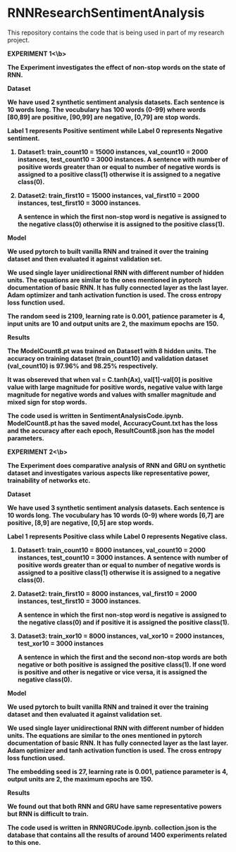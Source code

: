 # RNNResearchSentimentAnalysis
This repository contains the code that is being used in part of my research project.

<b>EXPERIMENT 1<\b>

The Experiment investigates the effect of non-stop words on the state of RNN.

<b>Dataset</b>

We have used 2 synthetic sentiment analysis datasets. Each sentence is 10 words long.
The vocubulary has 100 words (0-99) where words [80,89] are positive, [90,99] are negative, [0,79] are stop words.

Label 1 represents Positive sentiment while Label 0 represents Negative sentiment.

1) <b>Dataset1:</b>
   train_count10 = 15000 instances, val_count10 = 2000 instances, test_count10 = 3000 instances.
   A sentence with number of positive words greater than or equal to number of negative words is assigned to a positive class(1) otherwise it is assigned to a negative class(0).
   
2) <b>Dataset2:</b>
   train_first10 = 15000 instances, val_first10 = 2000 instances, test_first10 = 3000 instances.
   
   A sentence in which the first non-stop word is negative is assigned to the negative class(0) otherwise it is assigned to the positive class(1).
   
<b> Model </b>
  
We used pytorch to built vanilla RNN and trained it over the training dataset and then evaluated it against validation set.

We used single layer unidirectional RNN with different number of hidden units. The equations are similar to the ones mentioned in pytorch documentation of basic RNN. It has fully connected layer as the last layer. Adam optimizer and tanh activation function is used. The cross entropy loss function used.

The random seed is 2109, learning rate is 0.001, patience parameter is 4, input units are 10 and output units are 2, the maximum epochs are 150.

<b> Results </b>

The **ModelCount8.pt** was trained on Dataset1 with 8 hidden units. The accuracy on training dataset (train_count10) and validation dataset (val_count10) is **97.96%** and **98.25%** respectively.

It was obsereved that when val = C.tanh(Ax), val[1]-val[0] is positive value with large magnitude for positive words, negative value with large magnitude for negative words and values with smaller magnitude and mixed sign for stop words.

The code used is written in **SentimentAnalysisCode.ipynb**. **ModelCount8.pt** has the saved model, **AccuracyCount.txt** has the loss and the accuracy after each epoch, **ResultCount8.json** has the model parameters.



<b>EXPERIMENT 2<\b>

The Experiment does comparative analysis of RNN and GRU on synthetic dataset and investigates various aspects like representative power, trainability of networks etc.

<b>Dataset</b>

We have used 3 synthetic sentiment analysis datasets. Each sentence is 10 words long.
The vocubulary has 10 words (0-9) where words [6,7] are positive, [8,9] are negative, [0,5] are stop words.

Label 1 represents Positive class while Label 0 represents Negative class.

1) <b>Dataset1:</b>
   train_count10 = 8000 instances, val_count10 = 2000 instances, test_count10 = 3000 instances.
   A sentence with number of positive words greater than or equal to number of negative words is assigned to a positive class(1) otherwise it is assigned to a negative class(0).
   
2) <b>Dataset2:</b>
   train_first10 = 8000 instances, val_first10 = 2000 instances, test_first10 = 3000 instances.
   
   A sentence in which the first non-stop word is negative is assigned to the negative class(0) and if positive it is assigned the positive class(1).

3) <b>Dataset3:</b>
   train_xor10 = 8000 instances, val_xor10 = 2000 instances, test_xor10 = 3000 instances
   
   A sentence in which the first and the second non-stop words are both negative or both positive is assigned the positive class(1). If one word is positive and other is negative or vice versa, it is assigned the negative class(0).
   
<b> Model </b>
  
We used pytorch to built vanilla RNN and trained it over the training dataset and then evaluated it against validation set.

We used single layer unidirectional RNN with different number of hidden units. The equations are similar to the ones mentioned in pytorch documentation of basic RNN. It has fully connected layer as the last layer. Adam optimizer and tanh activation function is used. The cross entropy loss function used.

The embedding seed is 27, learning rate is 0.001, patience parameter is 4, output units are 2, the maximum epochs are 150.

<b> Results </b>

We found out that both RNN and GRU have same representative powers but RNN is difficult to train.

The code used is written in **RNNGRUCode.ipynb**. **collection.json** is the database that contains all the results of around 1400 experiments related to this one.

